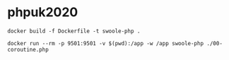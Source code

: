 # phpuk2020

```
docker build -f Dockerfile -t swoole-php .
```

```
docker run --rm -p 9501:9501 -v $(pwd):/app -w /app swoole-php ./00-coroutine.php
```